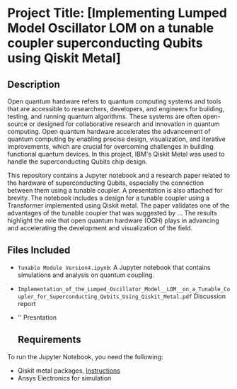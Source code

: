 # Project Title: [Implementing Lumped Model Oscillator LOM on a tunable coupler superconducting Qubits using Qiskit Metal]
## Description
Open quantum hardware refers to quantum computing systems and tools that are accessible to researchers, developers, and engineers for building, testing, and running quantum algorithms. These systems are often open-source or designed for collaborative research and innovation in quantum computing. Open quantum hardware accelerates the advancement of quantum computing by enabling precise design, visualization, and iterative improvements, which are crucial for overcoming challenges in building functional quantum devices. In this project, IBM's Qiskit Metal was used to handle the superconducting Qubits chip design. 

This repository contains a Jupyter notebook and a research paper related to the hardware of superconducting Qubits, especially the connection between them using a tunable coupler. A presentation is also attached for brevity. The notebook includes a design for a tunable coupler using a Transformer implemented using Qiskit metal. The paper validates one of the advantages of the tunable coupler that was suggested by ... The results highlight the role that open quantum hardware (OQH) plays in advancing and accelerating the development and visualization of the field. 

## Files Included
- `Tunable Module Version4.ipynb`: A Jupyter notebook that contains simulations and analysis on quantum coupling.
- `Implementation_of_the_Lumped_Oscillator_Model__LOM__on_a_Tunable_Coupler_for_Superconducting_Qubits_Using_Qiskit_Metal.pdf` Discussion report
- '' Presntation 

  ## Requirements
To run the Jupyter Notebook, you need the following:
- Qiskit metal packages, [Instructions](https://qiskit-community.github.io/qiskit-metal/installation.html)
- Ansys Electronics for simulation
